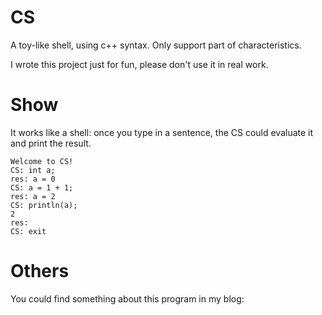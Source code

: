 # CS
A toy-like shell, using c++ syntax. Only support part of characteristics.

I wrote this project just for fun, please don't use it in real work.

# Show
It works like a shell: once you type in a sentence, the CS could evaluate it and print the result.
```
Welcome to CS!
CS: int a;
res: a = 0
CS: a = 1 + 1;
res: a = 2
CS: println(a);
2
res: 
CS: exit
```

# Others
You could find something about this program in my blog: 
